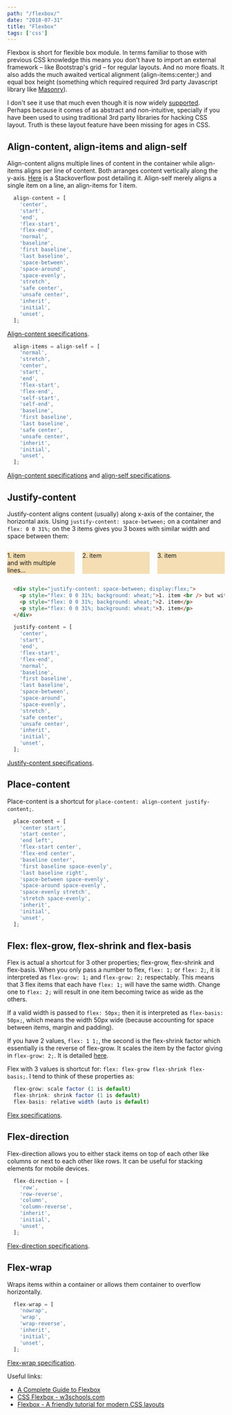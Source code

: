 ```yaml
---
path: "/flexbox/"
date: "2018-07-31"
title: "Flexbox"
tags: ['css']
---
```


Flexbox is short for flexible box module. In terms familiar to those with previous CSS knowledge this means you don't have to import an external framework – like Bootstrap's grid – for regular layouts. And no more floats. It also adds the much awaited vertical alignment (align-items:center;) and equal box height (something which required required 3rd party Javascript library like [Masonry](https://masonry.desandro.com/)).

I don't see it use that much even though it is now widely [supported](https://caniuse.com/#search=flexbox). Perhaps because it comes of as abstract and non-intuitive, specially if you have been used to using traditional 3rd party libraries for hacking CSS layout. Truth is these layout feature have been missing for ages in CSS. 

## Align-content, align-items and align-self

Align-content aligns multiple lines of content in the container while align-items aligns per line of content. Both arranges content vertically along the y-axis. [Here](https://stackoverflow.com/questions/27539262/whats-the-difference-between-align-content-and-align-items) is a Stackoverflow post detailing it. Align-self merely aligns a single item on a line, an align-items for 1 item.

```javascript
  align-content = [
    'center',
    'start',
    'end',
    'flex-start',
    'flex-end',
    'normal',
    'baseline',
    'first baseline',
    'last baseline',
    'space-between',
    'space-around',
    'space-evenly',
    'stretch',
    'safe center',
    'unsafe center',
    'inherit',
    'initial',
    'unset',
  ];
```

[Align-content specifications](https://developer.mozilla.org/en-US/docs/Web/CSS/align-content).

```javascript
  align-items = align-self = [
    'normal',
    'stretch',
    'center',
    'start',
    'end',
    'flex-start',
    'flex-end',
    'self-start',
    'self-end',
    'baseline',
    'first baseline',
    'last baseline',
    'safe center',
    'unsafe center',
    'inherit',
    'initial',
    'unset',
  ];
```

[Align-content specifications](https://developer.mozilla.org/en-US/docs/Web/CSS/align-items) and [align-self specifications](https://developer.mozilla.org/en-US/docs/Web/CSS/align-self).

## Justify-content

Justify-content aligns content (usually) along x-axis of the container, the horizontal axis. Using `justify-content: space-between;` on a container and `flex: 0 0 31%;` on the 3 items gives you 3 boxes with similar width and space between them:

<div style="justify-content: space-between; display:flex;">
  <p style="flex: 0 0 31%; background: wheat;">1. item <br /> and with multiple lines…</p>
  <p style="flex: 0 0 31%; background: wheat;">2. item</p>
  <p style="flex: 0 0 31%; background: wheat;">3. item</p>
</div>


```html
  <div style="justify-content: space-between; display:flex;">
    <p style="flex: 0 0 31%; background: wheat;">1. item <br /> but with multiple lines…</p>
    <p style="flex: 0 0 31%; background: wheat;">2. item</p>
    <p style="flex: 0 0 31%; background: wheat;">3. item</p>
  </div>
```

```javascript
  justify-content = [
    'center',
    'start',
    'end',
    'flex-start',
    'flex-end',
    'normal',
    'baseline',
    'first baseline',
    'last baseline',
    'space-between',
    'space-around',
    'space-evenly',
    'stretch',
    'safe center',
    'unsafe center',
    'inherit',
    'initial',
    'unset',
  ];
```

[Justify-content specifications](https://developer.mozilla.org/en-US/docs/Web/CSS/justify-content).

## Place-content

Place-content is a shortcut for `place-content: align-content justify-content;`.

```javascript
  place-content = [
    'center start',
    'start center',
    'end left',
    'flex-start center',
    'flex-end center',
    'baseline center',
    'first baseline space-evenly',
    'last baseline right',
    'space-between space-evenly',
    'space-around space-evenly',
    'space-evenly stretch',
    'stretch space-evenly',
    'inherit',
    'initial',
    'unset',
  ];
```

## Flex: flex-grow, flex-shrink and flex-basis

Flex is actual a shortcut for 3 other properties; flex-grow, flex-shrink and flex-basis. When you only pass a number to flex, `flex: 1;` or `flex: 2;`, it is interpreted as `flex-grow: 1;` and `flex-grow: 2;` respectably. This means that 3 flex items that each have `flex: 1;` will have the same width. Change one to `flex: 2;` will result in one item becoming twice as wide as the others.

If a valid width is passed to `flex: 50px;` then it is interpreted as `flex-basis: 50px;`, which means the width 50px wide (because accounting for space between items, margin and padding).

If you have 2 values, `flex: 1 1;`, the second is the flex-shrink factor which essentially is the reverse of flex-grow. It scales the item by the factor giving in `flex-grow: 2;`. It is detailed [here](https://developer.mozilla.org/en-US/docs/Web/CSS/flex-shrink).

Flex with 3 values is shortcut for: `flex: flex-grow flex-shrink flex-basis;`. I tend to think of these properties as:

```javascript
  flex-grow: scale factor (1 is default)
  flex-shrink: shrink factor (1 is default)
  flex-basis: relative width (auto is default)
```

[Flex specifications](https://developer.mozilla.org/en-US/docs/Web/CSS/flex).

## Flex-direction

Flex-direction allows you to either stack items on top of each other like columns or next to each other like rows. It can be useful for stacking elements for mobile devices.

```javascript
  flex-direction = [
    'row',
    'row-reverse',
    'column',
    'column-reverse',
    'inherit',
    'initial',
    'unset',
  ];
```

[Flex-direction specifications](https://developer.mozilla.org/en-US/docs/Web/CSS/flex-direction).

## Flex-wrap

Wraps items within a container or allows them container to overflow horizontally.

```javascript
  flex-wrap = [
    'nowrap',
    'wrap',
    'wrap-reverse',
    'inherit',
    'initial',
    'unset',
  ];
```

[Flex-wrap specification](https://developer.mozilla.org/en-US/docs/Web/CSS/flex-wrap).

Useful links:

- [A Complete Guide to Flexbox](https://css-tricks.com/snippets/css/a-guide-to-flexbox/)
- [CSS Flexbox - w3schools.com](https://www.w3schools.com/css/css3_flexbox.asp)
- [Flexbox - A friendly tutorial for modern CSS layouts](https://internetingishard.com/html-and-css/flexbox/)